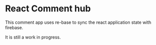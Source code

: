 # React Comment hub
This comment app uses re-base to sync the react application state with firebase.

It is still a work in progress.

